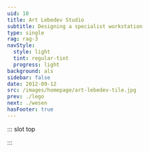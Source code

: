 ```yaml
---
uid: 10
title: Art Lebedev Studio
subtitle: Designing a specialist workstation
type: single
rag: rag-3
navStyle:
  style: light
  tint: regular-tint
  progress: light
background: als
sidebar: false
date: 2012-09-12
src: /images/homepage/art-lebedev-tile.jpg
prev: ./lego
next: ./wesen
hasFooter: true
---
```


::: slot top

<Stage-ProjectStage rag="rag-3" ragTitle="rag-1" :upless="true" platform="Product" ctaLabel="artlebedev.ru" ctaUrl="https://www.artlebedev.ru/nita"
description="I spent 9 months in Moscow, honing my craft among an award-winning industrial design team.">

<template v-slot:visual-background>
  <figure class="full-screen">
    <Heros-ImageHero src="/images/als/nita.jpg" alt="Ecosia mobile devices"/>
  </figure>
</template>

<template v-slot:platform>

Consumer and B2B products

</template>

<template v-slot:timeframe>

2012-2013

</template>

<template v-slot:my-role>

Industrial Designer

</template>

<template v-slot:team>

Creative Director
~ 3 Industrial Designers
~ 2 3D Modellers
~ Visualisation Expert

</template>

</Stage-ProjectStage>

:::




<Content-ImageFrames-MainImageSection style="padding-bottom: 0" imageClass="is-5by4" url="/images/als/nita-full.jpg" alt="Nova showreel" :aside="true" rag="rag-5" padding="is-initial">

<template v-slot:content>

<p class="subtitle">
Art Lebedev Studio is the first and largest independent design studio in Russia. Founded in 1995, today it has over 300 employees.
</p>

The studio is best known internationally for the [Optimus Maximus](https://www.artlebedev.com/optimus/) keyboard which features a customisable OLED display in every key. Within Russia it's famous for redesigning the Moscow metro map and synonymous with internet brands like Yandex and Alfa-bank.

I was attracted by the irreverent humour and the product design department's emphasis on craft. As an intern, I was immediately treated as a fully fledged member of the team and thrown into diverse projects covering consumer electronics, aviation, gifts, architecture and urban objects.

My motivation to pursue an opportunity in far-flung Moscow was to refine my skills, particularly sketching and styling form. Just under 9 months emulating the studio's house style under the highest standards for quality have left a lasting impression on my design practice.


### NITA air traffic control

The most challenging project, where I also had the most impact, was a modular air traffic control console for NITA. We were struggling with stringent constraints (regulatory, cost, historical) and team morale was low. After persevering with many iterations, I eventually reached a design that satisfied the client. The creative director notes this in my recommendation on [Linkedin](https://uk.linkedin.com/in/anthonymoles).

The console can be configured for various purposes including command post, flight controller and operations. In each case there are strict international regulations regarding ergonomics and safety. Further details of the design process are available [here](https://www.artlebedev.com/nita/process/).

</template>

<!--

Automotive inspired consumer product design. I've always admired the craft and skill involved in automotive design. , with influences from automotive design, a discipline I've always admired

Outsider status is appealing. So is the irreverent sense of humour. I wanted to learn this craft for myself. To be able to channel the studio house style.

 -->

 <template slot="aside">

<figure class="image parent-loading is-3by4">
<img class="lazyload" data-src="/images/als/nita-support.jpg" alt="Ecosia Android App">
</figure>

 </template>

</Content-ImageFrames-MainImageSection>



<!-- <Content-QuoteSection rag="rag-4" quote="Anthony has shown a great persistence on one particular project where almost everyone in the design team lost hope due to very strict technological, ergonomic and layout constraints. He literally saved the project and brought back optimism and belief." attribute="Timour Bourbaev, Creative Director of Product Design, referring to NITA air traffic control" color="blue"/> -->



<Content-ImageFrames-SquareImagesRow padding="is-large" :images="[
{ url:'/images/als/als1-alt.jpg', alt:'ATC console', caption:'Square image caption 1', slot:'slot1', iframe:false, action: {
  type: 'link',
  label: 'Read more',
  url: 'https://www.artlebedev.ru/ironlogic'
  } },
{ url:'/images/als/als2.jpg', alt:'Toilet plunger', caption:'Square image caption 2', slot:'slot2', iframe:false, action: {
  type: 'link',
  label: 'Read more',
  url: 'https://www.artlebedev.ru/oktopus'
  } },
{ url:'/images/als/als3.jpg', alt:'Helicopter', caption:'Square image caption 3', slot:'slot3', iframe:false, action: {
  type: 'link',
  label: 'Read more',
  url: 'https://www.artlebedev.ru/scout/exterior'
  } },
]">

<template slot="content">

## Other highlights

<!-- <p class="subtitle" style="padding-right: 1em;">
Anthony has shown a great persistence on one particular project where almost everyone in the design team lost hope due to very strict technological, ergonomic and layout constrains. He literally saved the project and brought back optimism and belief.
</p>

Timour Bourbaev, Creative Director of Product Design, referring to NITA air traffic control -->


</template>

<template slot="slot1">

#### Iron Logic door entry system

The device is multi-functional, supporting facial recognition, keycards and dongals. It can be fastened to a wall or place on a table. The design attempts to harmonize these requirements.

</template>

<template slot="slot2">

#### Oktopus toilet plunger

It started as a humorous 'what if?' and became a gift item sold in designer stores. The challenge was to find an iconic form that worked with the typical materials and manufacturing methods of toilet plungers.

</template>

<template slot="slot3">

#### Scout helicopter

I was privileged to be involved in interior, exterior and interface design for this concept light helicopter. It aims to offer never-before seen simplicity and affordability.

</template>

</Content-ImageFrames-SquareImagesRow>
